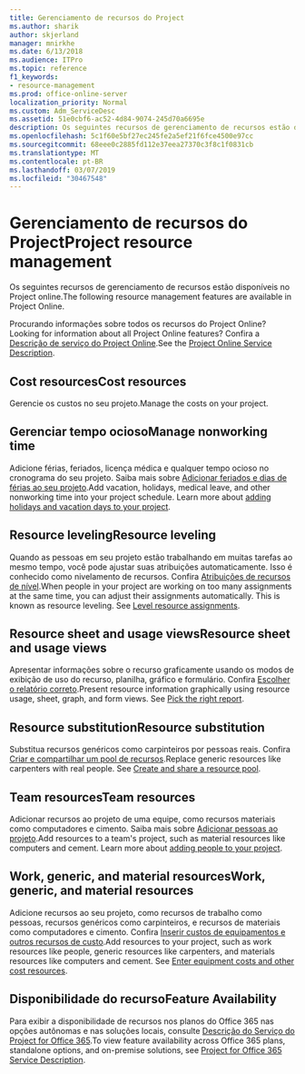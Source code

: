 ```yaml
---
title: Gerenciamento de recursos do Project
ms.author: sharik
author: skjerland
manager: mnirkhe
ms.date: 6/13/2018
ms.audience: ITPro
ms.topic: reference
f1_keywords:
- resource-management
ms.prod: office-online-server
localization_priority: Normal
ms.custom: Adm_ServiceDesc
ms.assetid: 51e0cbf6-ac52-4d84-9074-245d70a6695e
description: Os seguintes recursos de gerenciamento de recursos estão disponíveis no Project online.
ms.openlocfilehash: 5c1f60e5bf27ec245fe2a5ef21f6fce4500e97cc
ms.sourcegitcommit: 68eee0c2885fd112e37eea27370c3f8c1f0831cb
ms.translationtype: MT
ms.contentlocale: pt-BR
ms.lasthandoff: 03/07/2019
ms.locfileid: "30467548"
---
```

# <a name="project-resource-management"></a><span data-ttu-id="b5f76-103">Gerenciamento de recursos do Project</span><span class="sxs-lookup"><span data-stu-id="b5f76-103">Project resource management</span></span>

<span data-ttu-id="b5f76-104">Os seguintes recursos de gerenciamento de recursos estão disponíveis no Project online.</span><span class="sxs-lookup"><span data-stu-id="b5f76-104">The following resource management features are available in Project Online.</span></span>
  
<span data-ttu-id="b5f76-105">Procurando informações sobre todos os recursos do Project Online?</span><span class="sxs-lookup"><span data-stu-id="b5f76-105">Looking for information about all Project Online features?</span></span> <span data-ttu-id="b5f76-106">Confira a [Descrição de serviço do Project Online](project-online-service-description.md).</span><span class="sxs-lookup"><span data-stu-id="b5f76-106">See the [Project Online Service Description](project-online-service-description.md).</span></span>
  
## <a name="cost-resources"></a><span data-ttu-id="b5f76-107">Cost resources</span><span class="sxs-lookup"><span data-stu-id="b5f76-107">Cost resources</span></span>
<span data-ttu-id="b5f76-108"><a name="bkmk_CostResources"> </a></span><span class="sxs-lookup"><span data-stu-id="b5f76-108"></span></span>

<span data-ttu-id="b5f76-109">Gerencie os custos no seu projeto.</span><span class="sxs-lookup"><span data-stu-id="b5f76-109">Manage the costs on your project.</span></span>
  
## <a name="manage-nonworking-time"></a><span data-ttu-id="b5f76-110">Gerenciar tempo ocioso</span><span class="sxs-lookup"><span data-stu-id="b5f76-110">Manage nonworking time</span></span>
<span data-ttu-id="b5f76-111"><a name="bkmk_Managenonworkingtime"> </a></span><span class="sxs-lookup"><span data-stu-id="b5f76-111"></span></span>

<span data-ttu-id="b5f76-p102">Adicione férias, feriados, licença médica e qualquer tempo ocioso no cronograma do seu projeto. Saiba mais sobre [Adicionar feriados e dias de férias ao seu projeto](https://go.microsoft.com/fwlink/p/?LinkId=271337).</span><span class="sxs-lookup"><span data-stu-id="b5f76-p102">Add vacation, holidays, medical leave, and other nonworking time into your project schedule. Learn more about [adding holidays and vacation days to your project](https://go.microsoft.com/fwlink/p/?LinkId=271337).</span></span>
  
## <a name="resource-leveling"></a><span data-ttu-id="b5f76-114">Resource leveling</span><span class="sxs-lookup"><span data-stu-id="b5f76-114">Resource leveling</span></span>
<span data-ttu-id="b5f76-115"><a name="bkmk_Resourceleveling"> </a></span><span class="sxs-lookup"><span data-stu-id="b5f76-115"></span></span>

<span data-ttu-id="b5f76-p103">Quando as pessoas em seu projeto estão trabalhando em muitas tarefas ao mesmo tempo, você pode ajustar suas atribuições automaticamente. Isso é conhecido como nivelamento de recursos. Confira [Atribuições de recursos de nível](https://go.microsoft.com/fwlink/p/?LinkId=271348).</span><span class="sxs-lookup"><span data-stu-id="b5f76-p103">When people in your project are working on too many assignments at the same time, you can adjust their assignments automatically. This is known as resource leveling. See [Level resource assignments](https://go.microsoft.com/fwlink/p/?LinkId=271348).</span></span>
  
## <a name="resource-sheet-and-usage-views"></a><span data-ttu-id="b5f76-119">Resource sheet and usage views</span><span class="sxs-lookup"><span data-stu-id="b5f76-119">Resource sheet and usage views</span></span>
<span data-ttu-id="b5f76-120"><a name="bkmk_resourcesheetandusageviews"> </a></span><span class="sxs-lookup"><span data-stu-id="b5f76-120"></span></span>

<span data-ttu-id="b5f76-p104">Apresentar informações sobre o recurso graficamente usando os modos de exibição de uso do recurso, planilha, gráfico e formulário. Confira [Escolher o relatório correto](https://go.microsoft.com/fwlink/?LinkId=402920).</span><span class="sxs-lookup"><span data-stu-id="b5f76-p104">Present resource information graphically using resource usage, sheet, graph, and form views. See [Pick the right report](https://go.microsoft.com/fwlink/?LinkId=402920).</span></span>
  
## <a name="resource-substitution"></a><span data-ttu-id="b5f76-123">Resource substitution</span><span class="sxs-lookup"><span data-stu-id="b5f76-123">Resource substitution</span></span>
<span data-ttu-id="b5f76-124"><a name="bkmk_ResourceSubstitution"> </a></span><span class="sxs-lookup"><span data-stu-id="b5f76-124"></span></span>

<span data-ttu-id="b5f76-p105">Substitua recursos genéricos como carpinteiros por pessoas reais. Confira [Criar e compartilhar um pool de recursos](https://go.microsoft.com/fwlink/?LinkId=402921).</span><span class="sxs-lookup"><span data-stu-id="b5f76-p105">Replace generic resources like carpenters with real people. See [Create and share a resource pool](https://go.microsoft.com/fwlink/?LinkId=402921).</span></span>
  
## <a name="team-resources"></a><span data-ttu-id="b5f76-127">Team resources</span><span class="sxs-lookup"><span data-stu-id="b5f76-127">Team resources</span></span>
<span data-ttu-id="b5f76-128"><a name="bkmk_Teamresources"> </a></span><span class="sxs-lookup"><span data-stu-id="b5f76-128"></span></span>

<span data-ttu-id="b5f76-p106">Adicionar recursos ao projeto de uma equipe, como recursos materiais como computadores e cimento. Saiba mais sobre [Adicionar pessoas ao projeto](https://go.microsoft.com/fwlink/p/?LinkId=271347).</span><span class="sxs-lookup"><span data-stu-id="b5f76-p106">Add resources to a team's project, such as material resources like computers and cement. Learn more about [adding people to your project](https://go.microsoft.com/fwlink/p/?LinkId=271347).</span></span>
  
## <a name="work-generic-and-material-resources"></a><span data-ttu-id="b5f76-131">Work, generic, and material resources</span><span class="sxs-lookup"><span data-stu-id="b5f76-131">Work, generic, and material resources</span></span>
<span data-ttu-id="b5f76-132"><a name="bkmk_WorkGenericMaterialResources"> </a></span><span class="sxs-lookup"><span data-stu-id="b5f76-132"></span></span>

<span data-ttu-id="b5f76-p107">Adicione recursos ao seu projeto, como recursos de trabalho como pessoas, recursos genéricos como carpinteiros, e recursos de materiais como computadores e cimento. Confira [Inserir custos de equipamentos e outros recursos de custo](https://go.microsoft.com/fwlink/?LinkId=402922).</span><span class="sxs-lookup"><span data-stu-id="b5f76-p107">Add resources to your project, such as work resources like people, generic resources like carpenters, and materials resources like computers and cement. See [Enter equipment costs and other cost resources](https://go.microsoft.com/fwlink/?LinkId=402922).</span></span>
  
## <a name="feature-availability"></a><span data-ttu-id="b5f76-135">Disponibilidade do recurso</span><span class="sxs-lookup"><span data-stu-id="b5f76-135">Feature Availability</span></span>
<span data-ttu-id="b5f76-136"><a name="bkmk_WorkGenericMaterialResources"> </a></span><span class="sxs-lookup"><span data-stu-id="b5f76-136"></span></span>

<span data-ttu-id="b5f76-137">Para exibir a disponibilidade de recursos nos planos do Office 365 nas opções autônomas e nas soluções locais, consulte [Descrição do Serviço do Project for Office 365](http://technet.microsoft.com/library/f610ba5b-57d0-4324-a205-bce300adc7a3.aspx).</span><span class="sxs-lookup"><span data-stu-id="b5f76-137">To view feature availability across Office 365 plans, standalone options, and on-premise solutions, see [Project for Office 365 Service Description](http://technet.microsoft.com/library/f610ba5b-57d0-4324-a205-bce300adc7a3.aspx).</span></span>
  

